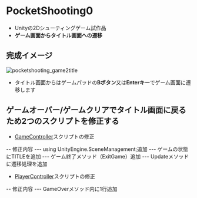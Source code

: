 # PocketShooting0
- Unityの2Dシューティングゲーム試作品
- **ゲーム画面からタイトル画面への遷移**

## 完成イメージ
![pocketshooting_game2title](https://user-images.githubusercontent.com/32384416/141254498-03fdeb2f-5809-47a2-9e97-8d52201a51e3.gif)

- タイトル画面からはゲームパッドの**Bボタン**又は**Enterキー**でゲーム画面に遷移します

## ゲームオーバー/ゲームクリアでタイトル画面に戻るため2つのスクリプトを修正する
- [GameController]()スクリプトの修正

-- 修正内容
--- using UnityEngine.SceneManagement;追加
--- ゲームの状態にTITLEを追加
--- ゲーム終了メソッド（ExitGame）追加
--- Updateメソッドに遷移処理を追加

- [PlayerController]()スクリプトの修正

-- 修正内容
--- GameOverメソッド内に1行追加
